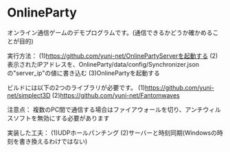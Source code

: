 # OnlineParty

オンライン通信ゲームのデモプログラムです。(通信できるかどうか確かめることが目的)

実行方法：
(1)https://github.com/yuni-net/OnlinePartyServerを起動する
(2)表示されたIPアドレスを、OnlineParty/data/config/Synchronizer.jsonの"server_ip"の値に書き込む
(3)OnlinePartyを起動する

ビルドには以下の2つのライブラリが必要です。
(1)https://github.com/yuni-net/simplect3D
(2)https://github.com/yuni-net/Fantomwaves

注意点：
複数のPC間で通信する場合はファイアウォールを切り、アンチウィルスソフトを無効にする必要があります

実装した工夫：
(1)UDPホールパンチング
(2)サーバーと時刻同期(Windowsの時刻を書き換えるわけではない)
